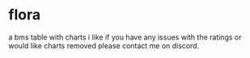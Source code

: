 # flora
a bms table with charts i like
if you have any issues with the ratings or would like charts removed please contact me on discord.
